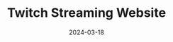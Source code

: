 ---
title: "Twitch Streaming Website"
date: 2024-03-18
externalUrl: "https://binarydigit.stream"
summary: "BinaryDigit on Twitch"
showReadingTime: false
_build:
  render: "false"
  list: "local"
---